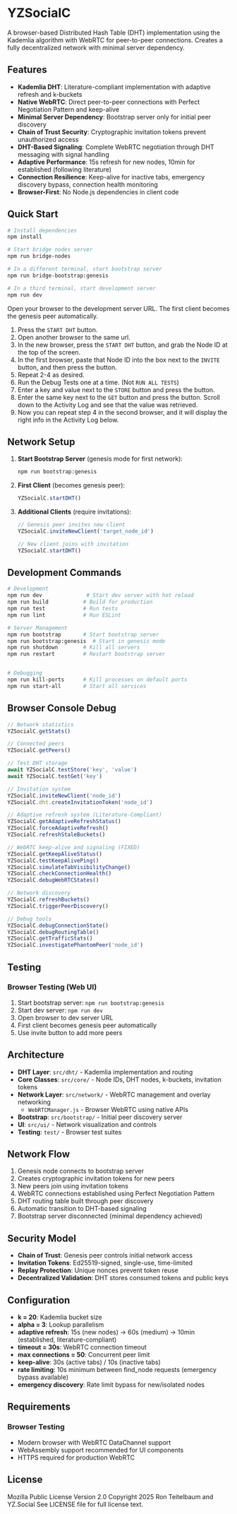 # YZSocialC

A browser-based Distributed Hash Table (DHT) implementation using the Kademlia algorithm with WebRTC for peer-to-peer connections. Creates a fully decentralized network with minimal server dependency.

## Features

- **Kademlia DHT**: Literature-compliant implementation with adaptive refresh and k-buckets
- **Native WebRTC**: Direct peer-to-peer connections with Perfect Negotiation Pattern and keep-alive
- **Minimal Server Dependency**: Bootstrap server only for initial peer discovery
- **Chain of Trust Security**: Cryptographic invitation tokens prevent unauthorized access
- **DHT-Based Signaling**: Complete WebRTC negotiation through DHT messaging with signal handling
- **Adaptive Performance**: 15s refresh for new nodes, 10min for established (following literature)
- **Connection Resilience**: Keep-alive for inactive tabs, emergency discovery bypass, connection health monitoring
- **Browser-First**: No Node.js dependencies in client code

## Quick Start

```bash
# Install dependencies
npm install

# Start bridge nodes server
npm run bridge-nodes

# In a different terminal, start bootstrap server
npm run bridge-bootstrap:genesis

# In a third terminal, start development server
npm run dev

```

Open your browser to the development server URL. The first client becomes the genesis peer automatically.
1. Press the `START DHT` button.
2. Open another browser to the same url.
3. In the new browser, press the `START DHT` button, and grab the Node ID at the top of the screen.
4. In the first browser, paste that Node ID into the box next to the `INVITE` button, and then press the button.
5. Repeat 2-4 as desired.
6. Run the Debug Tests one at a time. (Not `RUN ALL TESTS`)
7. Enter a key and value next to the `STORE` button and press the button.
8. Enter the same key next to the `GET` button and press the button. Scroll down to the Activity Log and see that the value was retrieved.
9. Now you can repeat step 4 in the second browser, and it will display the right info in the Activity Log below.

## Network Setup

1. **Start Bootstrap Server** (genesis mode for first network):
   ```bash
   npm run bootstrap:genesis
   ```

2. **First Client** (becomes genesis peer):
   ```javascript
   YZSocialC.startDHT()
   ```

3. **Additional Clients** (require invitations):
   ```javascript
   // Genesis peer invites new client
   YZSocialC.inviteNewClient('target_node_id')

   // New client joins with invitation
   YZSocialC.startDHT()
   ```

## Development Commands

```bash
# Development
npm run dev              # Start dev server with hot reload
npm run build           # Build for production
npm run test            # Run tests
npm run lint            # Run ESLint

# Server Management
npm run bootstrap       # Start bootstrap server
npm run bootstrap:genesis  # Start in genesis mode
npm run shutdown        # Kill all servers
npm run restart         # Restart bootstrap server


# Debugging
npm run kill-ports      # Kill processes on default ports
npm run start-all       # Start all services
```

## Browser Console Debug

```javascript
// Network statistics
YZSocialC.getStats()

// Connected peers
YZSocialC.getPeers()

// Test DHT storage
await YZSocialC.testStore('key', 'value')
await YZSocialC.testGet('key')

// Invitation system
YZSocialC.inviteNewClient('node_id')
YZSocialC.dht.createInvitationToken('node_id')

// Adaptive refresh system (Literature-Compliant)
YZSocialC.getAdaptiveRefreshStatus()
YZSocialC.forceAdaptiveRefresh()
YZSocialC.refreshStaleBuckets()

// WebRTC keep-alive and signaling (FIXED)
YZSocialC.getKeepAliveStatus()
YZSocialC.testKeepAlivePing()
YZSocialC.simulateTabVisibilityChange()
YZSocialC.checkConnectionHealth()
YZSocialC.debugWebRTCStates()

// Network discovery
YZSocialC.refreshBuckets()
YZSocialC.triggerPeerDiscovery()

// Debug tools
YZSocialC.debugConnectionState()
YZSocialC.debugRoutingTable()
YZSocialC.getTrafficStats()
YZSocialC.investigatePhantomPeer('node_id')
```

## Testing

### Browser Testing (Web UI)

1. Start bootstrap server: `npm run bootstrap:genesis`
2. Start dev server: `npm run dev`
3. Open browser to dev server URL
4. First client becomes genesis peer automatically
5. Use invite button to add more peers



## Architecture

- **DHT Layer**: `src/dht/` - Kademlia implementation and routing
- **Core Classes**: `src/core/` - Node IDs, DHT nodes, k-buckets, invitation tokens
- **Network Layer**: `src/network/` - WebRTC management and overlay networking
  - `WebRTCManager.js` - Browser WebRTC using native APIs
- **Bootstrap**: `src/bootstrap/` - Initial peer discovery server
- **UI**: `src/ui/` - Network visualization and controls
- **Testing**: `test/` - Browser test suites

## Network Flow

1. Genesis node connects to bootstrap server
2. Creates cryptographic invitation tokens for new peers
3. New peers join using invitation tokens
4. WebRTC connections established using Perfect Negotiation Pattern
5. DHT routing table built through peer discovery
6. Automatic transition to DHT-based signaling
7. Bootstrap server disconnected (minimal dependency achieved)

## Security Model

- **Chain of Trust**: Genesis peer controls initial network access
- **Invitation Tokens**: Ed25519-signed, single-use, time-limited
- **Replay Protection**: Unique nonces prevent token reuse
- **Decentralized Validation**: DHT stores consumed tokens and public keys

## Configuration

- **k = 20**: Kademlia bucket size
- **alpha = 3**: Lookup parallelism
- **adaptive refresh**: 15s (new nodes) → 60s (medium) → 10min (established, literature-compliant)
- **timeout = 30s**: WebRTC connection timeout
- **max connections = 50**: Concurrent peer limit
- **keep-alive**: 30s (active tabs) / 10s (inactive tabs)
- **rate limiting**: 10s minimum between find_node requests (emergency bypass available)
- **emergency discovery**: Rate limit bypass for new/isolated nodes

## Requirements

### Browser Testing
- Modern browser with WebRTC DataChannel support
- WebAssembly support recommended for UI components
- HTTPS required for production WebRTC


## License

Mozilla Public License Version 2.0
Copyright 2025 Ron Teitelbaum and YZ.Social
See LICENSE file for full license text.
